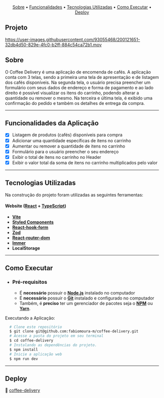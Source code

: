 <p align="center">
  <a href="#sobre">Sobre</a> •
  <a href="#funcionalidades-da-aplicação">Funcionalidades</a> •
  <a href="#tecnologias-utilizadas">Tecnologias Utilizadas</a> • 
  <a href="#como-executar">Como Executar</a> • 
  <a href="#deploy">Deploy</a> 
</p>

## Projeto
https://user-images.githubusercontent.com/93055468/200121651-32db4d50-829e-4fc0-b2ff-884c54ca72b1.mov

## Sobre

O Coffee Delivery é uma aplicação de encomenda de cafés. A aplicação conta com 3 telas, sendo a primeira uma tela de apresentação e de listagem dos cafés disponíveis. Na segunda tela, o usuário precisa preencher um formulário com seus dados de endereço e forma de pagamento e ao lado direito é possível visualizar os itens do carrinho, podendo alterar a quantidade ou remover o mesmo. Na terceira e última tela, é exibido uma confirmação do pedido e também os detalhes de entrega da compra.

---

## Funcionalidades da Aplicação

- [x] Listagem de produtos (cafés) disponíveis para compra
- [x] Adicionar uma quantidade específicas de itens no carrinho
- [x] Aumentar ou remover a quantidade de itens no carrinho
- [x] Formulário para o usuário preencher o seu endereço
- [x] Exibir o total de itens no carrinho no Header
- [x] Exibir o valor total da soma de itens no carrinho multiplicados pelo valor

---

## Tecnologias Utilizadas

Na construção do projeto foram utilizadas as seguintes ferramentas:

#### **Website**  ([React](https://reactjs.org/)  +  [TypeScript](https://www.typescriptlang.org/))

- **[Vite](https://vitejs.dev/)** 
- **[Styled Components](https://styled-components.com/)** 
- **[React-hook-form](https://react-hook-form.com/)**
- **[Zod](https://github.com/react-hook-form/resolvers)**
- **[React-router-dom](https://reactrouter.com/en/main)**
- **[Immer](https://github.com/immerjs/immer)**
- **LocalStorage**

---

## Como Executar

- ### **Pré-requisitos**

  - É **necessário** possuir o **[Node.js](https://nodejs.org/en/)** instalado no computador
  - É **necessário** possuir o **[Git](https://git-scm.com/)** instalado e configurado no computador
  - Também, é **preciso** ter um gerenciador de pacotes seja o **[NPM](https://www.npmjs.com/)** ou **[Yarn](https://yarnpkg.com/)**.   

Executando a Aplicação:

```sh
  # Clone este repositório
  $ git clone git@github.com:fabiomoura-m/coffee-delivery.git 
  # Acesse a pasta do projeto em seu terminal
  $ cd coffee-delivery
  # Instalando as dependências do projeto.
  $ npm install
  # Inicie a aplicação web
  $ npm run dev
```

---

## Deploy 

🚀 [coffee-delivery](https://coffee-delivery-fabiomoura-m.vercel.app/)
